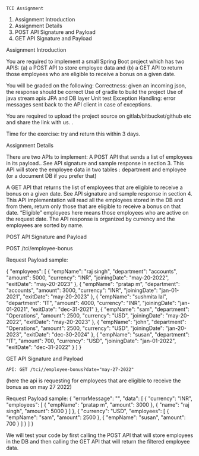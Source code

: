                                                                           TCI Assignment
1. Assignment Introduction
2. Assignment Details
3. POST API Signature and Payload
4. GET API Signature and Payload

Assignment Introduction

You are required to implement a small Spring Boot project which has two APIS: (a) a POST API to store employee data and (b) a GET API to return those employees who are eligible to receive a bonus on a given date. 


You will be graded on the following:
Correctness: given an incoming json, the response should be correct
Use of gradle to build the project
Use of java stream apis
JPA and DB layer
Unit test
Exception Handling: error messages sent back to the API client in case of exceptions.

You are required to upload the project source on gitlab/bitbucket/github etc and share the link with us. . 



Time for the exercise: try and return this within 3 days.


Assignment Details

There are two APIs to implement:
A POST API that sends a list of employees in its payload..
See API signature and sample response in section 3. This API will store the employee data in two tables : department and employee (or a document DB if you prefer that)

A GET API that returns the list of employees that are eligible to receive a bonus on a given date. See API signature and sample response in section 4.
This API implementation will read all the employees stored in the DB and from them, return only those that are eligible to receive a bonus on that date. “Eligible” employees here means those employees who are active on the request date. The API response is organized by currency and the employees are sorted by name.




POST API Signature and Payload

POST /tci/employee-bonus

Request Payload sample: 

{
	"employees": [
		{
			"empName": "raj singh",
			"department": "accounts",
			"amount": 5000,
			"currency": "INR",
			"joiningDate": "may-20-2022",
			"exitDate": "may-20-2023"
		},
		{
			"empName": "pratap m",
			"department": "accounts",
			"amount": 3000,
			"currency": "INR",
			"joiningDate": "jan-01-2021",
			"exitDate": "may-20-2023"
		},
		{
			"empName": "sushmita lal",
			"department": "IT",
			"amount": 4000,
			"currency": "INR",
			"joiningDate": "jan-01-2021",
			"exitDate": "dec-31-2021"
		},
		{
			"empName": "sam",
			"department": "Operations",
			"amount": 2500,
			"currency": "USD",
			"joiningDate": "may-20-2022",
			"exitDate": "may-20-2023"
		},
		{
			"empName": "john",
			"department": "Operations",
			"amount": 2500,
			"currency": "USD",
			"joiningDate": "jan-20-2023",
			"exitDate": "dec-30-2024"
		},
		{
			"empName": "susan",
			"department": "IT",
			"amount": 700,
			"currency": "USD",
			"joiningDate": "jan-01-2022",
			"exitDate": "dec-31-2022"
		}
	]
}



GET API Signature and Payload

	API: GET /tci//employee-bonus?date="may-27-2022"

(here the api is requesting for employees that are eligible to receive the bonus as on may 27 2022)

Request Payload sample: 
{
	"errorMessage": "",
	"data": [
	  {
			"currency": "INR",
			"employees": [
				{
					"empName": "pratap m",
					"amount": 3000
				},
				{
					"name": "raj singh",
					"amount": 5000
				}
			]
		},
		{
			"currency": "USD",
			"employees": [
				{
					"empName": "sam",
					"amount": 2500
				},
				{
					"empName": "susan",
					"amount": 700
				}
			]
		}
	]
}



We will test your code by first calling the POST API that will store employees in the DB and then calling the GET API that will return the filtered employee data.

